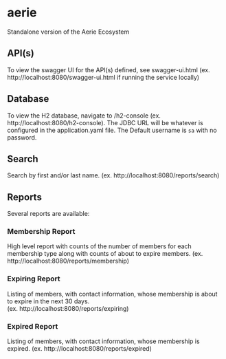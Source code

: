 # aerie
Standalone version of the Aerie Ecosystem

## API(s)

To view the swagger UI for the API(s) defined, see swagger-ui.html (ex. http://localhost:8080/swagger-ui.html 
if running the service locally)

## Database

To view the H2 database, navigate to /h2-console (ex. http://localhost:8080/h2-console).  The JDBC URL will be 
whatever is configured in the application.yaml file.  The Default username is `sa` with no password.

## Search

Search by first and/or last name.  (ex. http://localhost:8080/reports/search)

## Reports

Several reports are available:

### Membership Report

High level report with counts of the number of members for each membership type along with counts of about to expire 
members.  (ex. http://localhost:8080/reports/membership)

### Expiring Report

Listing of members, with contact information, whose membership is about to expire in the next 30 days.  
(ex. http://localhost:8080/reports/expiring)

### Expired Report

Listing of members, with contact information, whose membership is expired.  (ex. http://localhost:8080/reports/expired)
